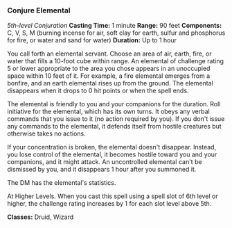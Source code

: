 ### Conjure Elemental
*5th-level Conjuration*
**Casting Time:** 1 minute
**Range:** 90 feet
**Components:** C, V, S, M (burning incense for air, soft clay for earth, sulfur and phosphorus for fire, or water and sand for water)
**Duration:** Up to 1 hour

You call forth an elemental servant. Choose an area of air, earth, fire, or water that fills a 10-foot cube within range. An elemental of challenge rating 5 or lower appropriate to the area you chose appears in an unoccupied space within 10 feet of it. For example, a fire elemental emerges from a bonfire, and an earth elemental rises up from the ground. The elemental disappears when it drops to 0 hit points or when the spell ends.

The elemental is friendly to you and your companions for the duration. Roll initiative for the elemental, which has its own turns. It obeys any verbal commands that you issue to it (no action required by you). If you don't issue any commands to the elemental, it defends itself from hostile creatures but otherwise takes no actions.

If your concentration is broken, the elemental doesn't disappear. Instead, you lose control of the elemental, it becomes hostile toward you and your companions, and it might attack. An uncontrolled elemental can't be dismissed by you, and it disappears 1 hour after you summoned it.

The DM has the elemental's statistics.

At Higher Levels. When you cast this spell using a spell slot of 6th level or higher, the challenge rating increases by 1 for each slot level above 5th.

**Classes:** Druid, Wizard